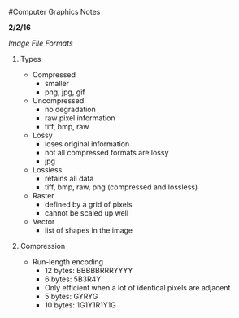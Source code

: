 #Computer Graphics Notes

**2/2/16**

*Image File Formats*

1. Types
   - Compressed
      - smaller
	  - png, jpg, gif
   - Uncompressed
      - no degradation
	  - raw pixel information
	  - tiff, bmp, raw
   - Lossy
      - loses original information
	  - not all compressed formats are lossy
      - jpg
   - Lossless
      - retains all data
	  - tiff, bmp, raw, png (compressed and lossless)
   - Raster
      - defined by a grid of pixels
	  - cannot be scaled up well
   - Vector
      - list of shapes in the image


2. Compression
   - Run-length encoding
      - 12 bytes: BBBBBRRRYYYY
	  - 6 bytes: 5B3R4Y
	  - Only efficient when a lot of identical pixels are adjacent
	  - 5 bytes: GYRYG
	  - 10 bytes: 1G1Y1R1Y1G
   


